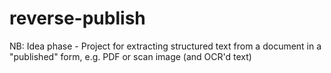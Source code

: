 # reverse-publish
NB: Idea phase - Project for extracting structured text from a document in a "published" form, e.g. PDF or scan image (and OCR'd text)

